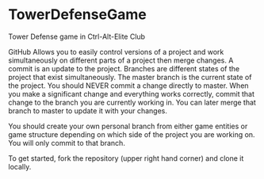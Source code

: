 # TowerDefenseGame
Tower Defense game in Ctrl-Alt-Elite Club

GitHub Allows you to easily control versions of a project and work simultaneously on different parts of a project then merge changes. A commit is an update to the project. Branches are different states of the project that exist simultaneously. The master branch is the current state of the project. You should NEVER commit a change directly to master. When you make a significant change and everything works correctly, commit that change to the branch you are currently working in. You can later merge that branch to master to update it with your changes.

You should create your own personal branch from either game entities or game structure depending on which side of the project you are working on. You will only commit to that branch.

To get started, fork the repository (upper right hand corner) and clone it locally.
